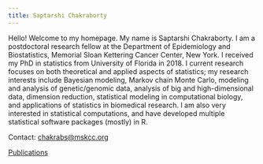```yaml
---
title: Saptarshi Chakraborty
---
```




Hello! Welcome to my homepage. My name is Saptarshi Chakraborty. I am a postdoctoral research fellow at the Department of Epidemiology and Biostatistics, Memorial Sloan Kettering Cancer Center, New York. I received my PhD in statistics from University of Florida in 2018. I current research focuses on both theoretical and applied aspects of statistics; my research interests include Bayesian modeling, Markov chain Monte Carlo, modeling and analysis of genetic/genomic data, analysis of big and high-dimensional data, dimension reduction, statistical modeling in computational biology, and applications of statistics in biomedical research. I am also very interested in statistical computations, and have developed multiple statistical software packages (mostly) in R.



Contact: chakrabs@mskcc.org



[Publications](publications.md)